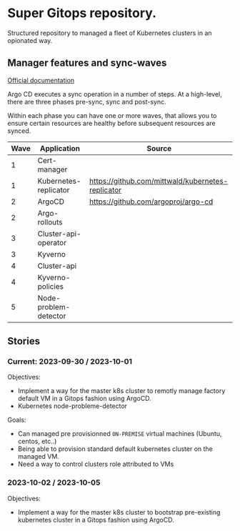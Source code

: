 # Super Gitops repository.

Structured repository to managed a fleet of Kubernetes clusters in an opionated way.

## Manager features and sync-waves

[Official documentation](https://argo-cd.readthedocs.io/en/stable/user-guide/sync-waves/)

Argo CD executes a sync operation in a number of steps. At a high-level, there are three phases pre-sync, sync and post-sync.

Within each phase you can have one or more waves, that allows you to ensure certain resources are healthy before subsequent resources are synced.

| Wave | Application           | Source                                            |
| ---- | --------------------- | ------------------------------------------------- |
| 1    | Cert-manager          |                                                   |
| 1    | Kubernetes-replicator | https://github.com/mittwald/kubernetes-replicator |
| 2    | ArgoCD                | https://github.com/argoproj/argo-cd               |
| 2    | Argo-rollouts         |                                                   |
| 3    | Cluster-api-operator  |                                                   |
| 3    | Kyverno               |                                                   |
| 4    | Cluster-api           |                                                   |
| 4    | Kyverno-policies      |                                                   |
| 5    | Node-problem-detector |                                                   |

## Stories

### Current: 2023-09-30 / 2023-10-01

Objectives:

- Implement a way for the master k8s cluster to remotly manage factory default VM in a Gitops fashion using ArgoCD.
- Kubernetes node-probleme-detector

Goals:

- Can managed pre provisionned `ON-PREMISE` virtual machines (Ubuntu, centos, etc..)
- Being able to provision standard default kubernetes cluster on the managed VM.
- Need a way to control clusters role attributed to VMs

### 2023-10-02 / 2023-10-05

Objectives:

- Implement a way for the master k8s cluster to bootstrap pre-existing kubernetes cluster in a Gitops fashion using ArgoCD.
